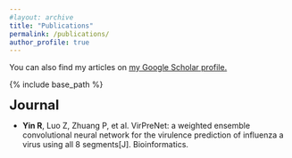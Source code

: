 ```yaml
---
#layout: archive
title: "Publications"
permalink: /publications/
author_profile: true
---
```


You can also find my articles on <u><a href="https://scholar.google.com/citations?user=MZigJDUAAAAJ&hl=en">my Google Scholar profile</a>.</u>

{% include base_path %}


<font size="5"><b>Journal</b></font>  
- <strong>Yin R</strong>, Luo Z, Zhuang P, et al. VirPreNet: a weighted ensemble convolutional neural network for the virulence prediction of influenza a virus using all 8 segments[J]. Bioinformatics.
